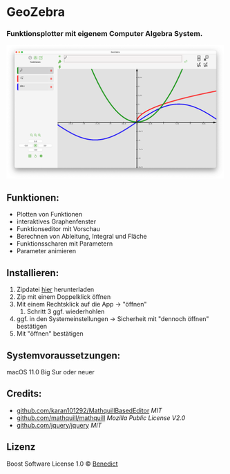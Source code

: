# GeoZebra

### Funktionsplotter mit eigenem Computer Algebra System.

<img src="./Ressourcen/Screenshot_main.png" >

## Funktionen:
- Plotten von Funktionen
- interaktives Graphenfenster
- Funktionseditor mit Vorschau
- Berechnen von Ableitung, Integral und Fläche
- Funktionsscharen mit Parametern
- Parameter animieren

## Installieren:
1. Zipdatei [hier](https://github.com/BenedictSt/GeoZebra/releases/download/v1.1/GeoZebra.zip) herunterladen
2. Zip mit einem Doppelklick öffnen
3. Mit einem Rechtsklick auf die App -> "öffnen"
	1. Schritt 3 ggf. wiederhohlen
4. ggf. in den Systemeinstellungen -> Sicherheit mit "dennoch öffnen" bestätigen
5. Mit "öffnen" bestätigen

## Systemvoraussetzungen: 
macOS 11.0 Big Sur oder neuer

## Credits:
- [github.com/karan101292/MathquillBasedEditor](https://github.com/karan101292/MathquillBasedEditor) *MIT*
- [github.com/mathquill/mathquill](https://github.com/mathquill/mathquill) *Mozilla Public License V2.0*
- [github.com/jquery/jquery](https://github.com/jquery/jquery) *MIT*


## Lizenz

Boost Software License 1.0 © [Benedict](https://github.com/benedictst)
